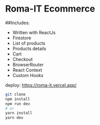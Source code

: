 # Roma-IT Ecommerce

##Includes:
* Written with ReactJs
* Firestore
* List of products
* Products details
* Cart
* Checkout
* BrowserRouter
* React Context
* Custom Hooks

deploy: https://roma-it.vercel.app/


```bash
git clone
npm install
npm run dev
# or
yarn install
yarn dev
```



